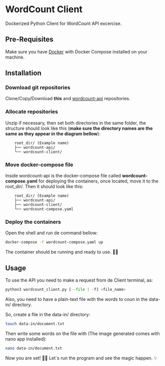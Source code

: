 # WordCount Client
Dockerized Python Client for WordCount API excercise.

## Pre-Requisites

Make sure you have [Docker](https://www.docker.com/) with Docker Compose installed on your machine.

## Installation

### Download git repositories

Clone/Copy/Download **this** and [wordcount-api](https://github.com/gcornejov/wordcount-api) repositories.

### Allocate repositories

Unzip if necessary, then set both directories in the same folder, the structure should look like this (**make sure the directory names are the same as they appear in the diagram bellow**):

```
	root_dir/ (Example name)
	├── wordcount-api/
	└── wordcount-client/
```

### Move docker-compose file

Inside wordcount-api is the docker-compose file called **wordcount-compose.yaml** for deploying the containers, once located, move it to the root_dir/. Then it should look like this:

```
	root_dir/ (Example name)
	├── wordcount-api/
	├── wordcount-client/
	└── wordcount-compose.yaml
```

### Deploy the containers

Open the shell and run de command bellow:

```sh
docker-compose -f wordcount-compose.yaml up
```

The container should be running and ready to use. ✌🏻

## Usage

To use the API you need to make a request from de Client terminal, as:

```python
python3 wordcount_client.py [--file | -f] <file_name>
```

Also, you need to have a plain-text file with the words to coun in the data-in/ directory.

So, create a file in the data-in/ directory:

```sh
touch data-in/document.txt
```

Then write some words on the file with (The image generated comes with nano app installed):

```sh
nano data-in/document.txt
```

Now you are set! 💪🏻 Let´s run the program and see the magic happen. ✨